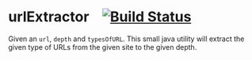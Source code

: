 urlExtractor&nbsp;&nbsp;&nbsp;&nbsp;[![Build Status](https://travis-ci.org/Nishi-Inc/urlExtractor.png)](https://travis-ci.org/Nishi-Inc/urlExtractor)
============

Given an `url`, `depth` and `typesOfURL`. This small java utility will extract the given type of URLs from the given site to the given depth.